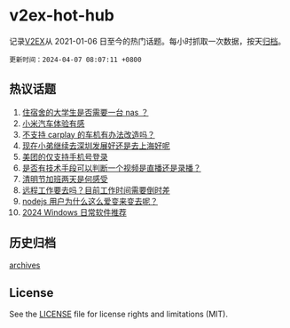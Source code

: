 # v2ex-hot-hub

 记录[V2EX](https://www.v2ex.com/)从 2021-01-06 日至今的热门话题。每小时抓取一次数据，按天[归档](archives)。

`更新时间：2024-04-07 08:07:11 +0800`

## 热议话题

1. [住宿舍的大学生是否需要一台 nas ？](https://www.v2ex.com/t/1030069)
1. [小米汽车体验有感](https://www.v2ex.com/t/1030012)
1. [不支持 carplay 的车机有办法改造吗？](https://www.v2ex.com/t/1029959)
1. [现在小弟继续去深圳发展好还是去上海好呢](https://www.v2ex.com/t/1029968)
1. [美团的仅支持手机号登录](https://www.v2ex.com/t/1029996)
1. [是否有技术手段可以判断一个视频是直播还是录播？](https://www.v2ex.com/t/1029961)
1. [清明节加班两天是何感受](https://www.v2ex.com/t/1029956)
1. [远程工作要去吗？目前工作时间需要倒时差](https://www.v2ex.com/t/1029983)
1. [nodejs 用户为什么这么爱变来变去呢？](https://www.v2ex.com/t/1029981)
1. [2024 Windows 日常软件推荐](https://www.v2ex.com/t/1030062)

## 历史归档

[archives](archives)

## License

See the [LICENSE](LICENSE) file for license rights and limitations (MIT).
